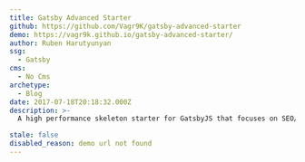 ```yaml
---
title: Gatsby Advanced Starter
github: https://github.com/Vagr9K/gatsby-advanced-starter
demo: https://vagr9k.github.io/gatsby-advanced-starter/
author: Ruben Harutyunyan
ssg:
  - Gatsby
cms:
  - No Cms
archetype:
  - Blog
date: 2017-07-18T20:18:32.000Z
description: >-
  A high performance skeleton starter for GatsbyJS that focuses on SEO/Social features/development environment.

stale: false
disabled_reason: demo url not found
---
```

